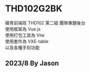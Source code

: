 # THD102G2BK

緯育前端班 THD102 第二組 團隊專題後台 <br>
使用框架為 Vue.js <br>
使用打包工具為 Vite <br>
使用套件為 VXE-table <br>
以及各種手刻功能 <br>


## 2023/8 By Jason
